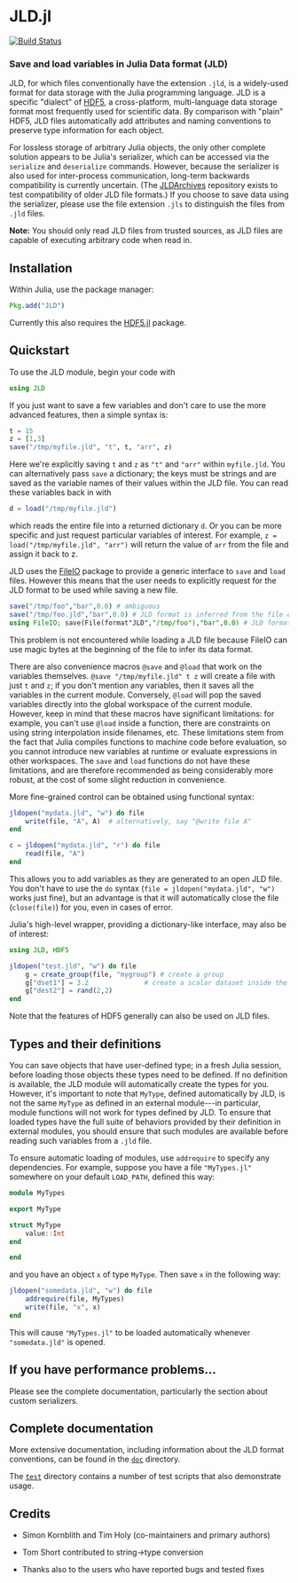 # JLD.jl
[![Build Status](https://github.com/JuliaIO/JLD.jl/workflows/CI/badge.svg?branch=master)](https://github.com/JuliaIO/JLD.jl/actions)

### Save and load variables in Julia Data format (JLD)


JLD, for which files conventionally have the extension `.jld`, is a
widely-used format for data storage with the Julia programming
language.  JLD is a specific "dialect" of [HDF5][HDF5], a
cross-platform, multi-language data storage format most frequently
used for scientific data.  By comparison with "plain" HDF5, JLD files
automatically add attributes and naming conventions to preserve type
information for each object.

For lossless storage of arbitrary Julia objects, the only other
complete solution appears to be Julia's serializer, which can be
accessed via the `serialize` and `deserialize` commands.  However,
because the serializer is also used for inter-process communication,
long-term backwards compatibility is currently uncertain.  (The
[JLDArchives](https://github.com/JuliaIO/JLDArchives.jl.git) repository exists to test compatibility of older JLD file
formats.) If you choose to save data using the serializer, please use
the file extension `.jls` to distinguish the files from `.jld` files.

**Note:** You should only read JLD files from trusted sources, as JLD files are capable of executing arbitrary code when read in.


## Installation

Within Julia, use the package manager:
```julia
Pkg.add("JLD")
```

Currently this also requires the [HDF5.jl](https://github.com/timholy/HDF5.jl) package.

## Quickstart

To use the JLD module, begin your code with

```julia
using JLD
```

If you just want to save a few variables and don't care to use the more
advanced features, then a simple syntax is:

```julia
t = 15
z = [1,3]
save("/tmp/myfile.jld", "t", t, "arr", z)
```
Here we're explicitly saving `t` and `z` as `"t"` and `"arr"` within
`myfile.jld`. You can alternatively pass `save` a dictionary; the keys must be
strings and are saved as the variable names of their values within the JLD
file. You can read these variables back in with
```julia
d = load("/tmp/myfile.jld")
```
which reads the entire file into a returned dictionary `d`. Or you can be more
specific and just request particular variables of interest. For example, `z =
load("/tmp/myfile.jld", "arr")` will return the value of `arr` from the file
and assign it back to z.

JLD uses the [FileIO](https://github.com/JuliaIO/FileIO.jl) package to provide a generic
interface to `save` and `load` files. However this means that the user needs to
explicitly request for the JLD format to be used while saving a new file.
```julia
save("/tmp/foo","bar",0.0) # ambiguous
save("/tmp/foo.jld","bar",0.0) # JLD format is inferred from the file extension
using FileIO; save(File(format"JLD","/tmp/foo"),"bar",0.0) # JLD format explicitly requested using FileIO
```
This problem is not encountered while loading a JLD file because FileIO can use
magic bytes at the beginning of the file to infer its data format.

There are also convenience macros `@save` and `@load` that work on the
variables themselves. `@save "/tmp/myfile.jld" t z` will create a file with
just `t` and `z`; if you don't mention any variables, then it saves all the
variables in the current module. Conversely, `@load` will pop the saved
variables directly into the global workspace of the current module.
However, keep in mind that these macros have significant limitations: for example,
you can't use `@load` inside a function, there are constraints on using string
interpolation inside filenames, etc. These limitations stem
from the fact that Julia compiles functions to machine code before evaluation,
so you cannot introduce new variables at runtime or evaluate expressions
in other workspaces.
The `save` and `load` functions do not have these limitations, and are therefore
recommended as being considerably more robust, at the cost of some slight
reduction in convenience.

More fine-grained control can be obtained using functional syntax:

```julia
jldopen("mydata.jld", "w") do file
    write(file, "A", A)  # alternatively, say "@write file A"
end

c = jldopen("mydata.jld", "r") do file
    read(file, "A")
end
```
This allows you to add variables as they are generated to an open JLD file.
You don't have to use the `do` syntax (`file = jldopen("mydata.jld", "w")` works
just fine), but an advantage is that it will automatically close the file (`close(file)`)
for you, even in cases of error.

Julia's high-level wrapper, providing a dictionary-like interface, may
also be of interest:

```julia
using JLD, HDF5

jldopen("test.jld", "w") do file
    g = create_group(file, "mygroup") # create a group
    g["dset1"] = 3.2              # create a scalar dataset inside the group
    g["dest2"] = rand(2,2)
end
```

Note that the features of HDF5 generally can also be used on JLD files.

## Types and their definitions

You can save objects that have user-defined type; in a fresh Julia session, before loading those objects these types need to be defined. If no definition is available, the JLD module will automatically create the types for you.  However, it's important to note that `MyType`, defined automatically by JLD, is not the same `MyType` as defined in an external module---in particular, module functions will not work for types defined by JLD.  To ensure that loaded types have the full suite of behaviors provided by their definition in external modules, you should ensure that such modules are available before reading such variables from a `.jld` file.

To ensure automatic loading of modules, use `addrequire` to specify any dependencies. For example, suppose you have a file `"MyTypes.jl"` somewhere on your default `LOAD_PATH`, defined this way:
```julia
module MyTypes

export MyType

struct MyType
    value::Int
end

end
```
and you have an object `x` of type `MyType`. Then save `x` in the following way:

```julia
jldopen("somedata.jld", "w") do file
    addrequire(file, MyTypes)
    write(file, "x", x)
end
```
This will cause `"MyTypes.jl"` to be loaded automatically whenever `"somedata.jld"` is opened.

## If you have performance problems...

Please see the complete documentation, particularly the section about custom serializers.

## Complete documentation

More extensive documentation, including information about the JLD
format conventions, can be found in the [`doc`](doc/) directory.

The [`test`](test/) directory contains a number of test scripts that also
demonstrate usage.

## Credits

- Simon Kornblith and Tim Holy (co-maintainers and primary authors)

- Tom Short contributed to string->type conversion

- Thanks also to the users who have reported bugs and tested fixes


[Julia]: http://julialang.org "Julia"
[HDF5]: http://www.hdfgroup.org/HDF5/ "HDF5"
